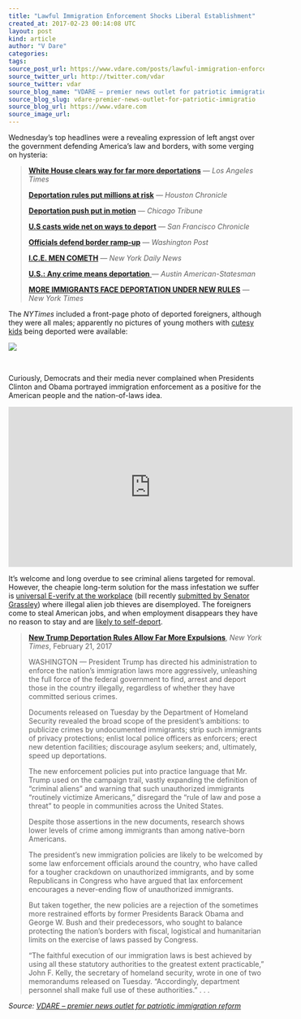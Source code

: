 ```yaml
---
title: "Lawful Immigration Enforcement Shocks Liberal Establishment"
created_at: 2017-02-23 00:14:08 UTC
layout: post
kind: article
author: "V Dare"
categories: 
tags: 
source_post_url: https://www.vdare.com/posts/lawful-immigration-enforcement-shocks-liberal-establishment
source_twitter_url: http://twitter.com/vdar
source_twitter: vdar
source_blog_name: "VDARE – premier news outlet for patriotic immigration reform"
source_blog_slug: vdare-premier-news-outlet-for-patriotic-immigratio
source_blog_url: https://www.vdare.com
source_image_url: 
---
```

<div class="pf-content"><p>Wednesday’s top headlines were a revealing expression of left angst over the government defending America’s law and borders, with some verging on hysteria:</p>
<blockquote><p><a href="http://www.latimes.com/politics/la-na-pol-trump-immigration-enforcement-20170221-story.html"><b>White House clears way for far more deportations</b></a> — <em>Los Angeles Times</em></p>
<p><a href="http://www.houstonchronicle.com/news/houston-texas/houston/article/Trump-administration-releases-mass-deportation-10949322.php"><b>Deportation rules put millions at risk</b></a> — <em>Houston Chronicle</em></p>
<p><a href="https://www.pressreader.com/usa/chicago-tribune/20170222/281487866118274"><b>Deportation push put in motion</b></a> — <em>Chicago Tribune</em></p>
<p><a href="https://www.pressreader.com/usa/san-francisco-chronicle-late-edition/20170222/281509340954771"><b>U.S casts wide net on ways to deport</b></a> — <em>San Francisco Chronicle</em></p>
<p><a href="https://www.washingtonpost.com/politics/trump-pledges-to-start-work-on-border-wall-within-months/2017/01/25/dddae6ee-e31e-11e6-ba11-63c4b4fb5a63_story.html"><b>Officials defend border ramp-up</b></a> — <em>Washington Post</em></p>
<p><a href="https://www.pressreader.com/usa/new-york-daily-news/20170222/281479276183520"><b>I.C.E. MEN COMETH</b></a> — <em>New York Daily News</em></p>
<p><a href="https://www.pressreader.com/usa/austin-american-statesman/20170222/281479276183564"><b>U.S.: Any crime means deportation</b> </a>— <em>Austin American-Statesman</em></p>
<p><a href="https://www.nytimes.com/2017/02/21/us/politics/dhs-immigration-trump.html"><b>MORE IMMIGRANTS FACE DEPORTATION UNDER NEW RULES</b></a> — <em>New York Times</em></p></blockquote>
<p>The <em>NYTimes</em> included a front-page photo of deported foreigners, although they were all males; apparently no pictures of young mothers with <a href="http://www.limitstogrowth.org/articles/2012/08/26/illegal-alien-kiddie-sob-story-outbreak-just-in-time-for-republican-conclave/">cutesy kids</a> being deported were available:</p>
<p><img src="http://www.limitstogrowth.org/ltg-uploads/2017/02/GuatemalaDeportedIllegalsArrive-nytFPfeb22-2017.png" /></p>
<p>&nbsp;</p>
<p>Curiously, Democrats and their media never complained when Presidents Clinton and Obama portrayed immigration enforcement as a positive for the American people and the nation-of-laws idea.</p>
<p><iframe src="https://www.youtube.com/embed/oYb8z1a-ryk" width="560" height="315" frameborder="0" allowfullscreen="allowfullscreen"></iframe></p><!-- TAG START { player: "7518-804336-VDare - Outstream - Rev", owner: "ONE Video by AOL", for: "ONE Video by AOL" - BEINJS } --><div id="57966237cc52c74a5e1363c4" class="vdb_player vdb_57966237cc52c74a5e1363c456bcd17ce4b018167fea5539">    <script type="text/javascript" src="//delivery.vidible.tv/jsonp/pid=57966237cc52c74a5e1363c4/56bcd17ce4b018167fea5539_bein.js"></script></div><!-- TAG END { date: 07/25/16 } -->
<p>It’s welcome and long overdue to see criminal aliens targeted for removal. However, the cheapie long-term solution for the mass infestation we suffer is <a href="http://dailycaller.com/2017/01/24/e-verify-use-may-soon-be-required-of-all-employers/">universal E-verify at the workplace</a> (bill recently <a href="http://www.grassley.senate.gov/news/news-releases/grassley-e-verify-bill-promotes-accountability-employers">submitted by Senator Grassley</a>) where illegal alien job thieves are disemployed. The foreigners come to steal American jobs, and when employment disappears they have no reason to stay and are <a href="http://www.limitstogrowth.org/articles/2016/04/24/self-deporting-mexican-finds-success-at-home/">likely to self-deport</a>.</p>
<blockquote><p><a href="https://www.nytimes.com/2017/02/21/us/politics/dhs-immigration-trump.html"><b>New Trump Deportation Rules Allow Far More Expulsions</b></a>, <em>New York Times</em>, February 21, 2017</p>
<p>WASHINGTON — President Trump has directed his administration to enforce the nation’s immigration laws more aggressively, unleashing the full force of the federal government to find, arrest and deport those in the country illegally, regardless of whether they have committed serious crimes.</p>
<p>Documents released on Tuesday by the Department of Homeland Security revealed the broad scope of the president’s ambitions: to publicize crimes by undocumented immigrants; strip such immigrants of privacy protections; enlist local police officers as enforcers; erect new detention facilities; discourage asylum seekers; and, ultimately, speed up deportations.</p>
<p>The new enforcement policies put into practice language that Mr. Trump used on the campaign trail, vastly expanding the definition of “criminal aliens” and warning that such unauthorized immigrants “routinely victimize Americans,” disregard the “rule of law and pose a threat” to people in communities across the United States.<span id="more-14778"></span></p>
<p>Despite those assertions in the new documents, research shows lower levels of crime among immigrants than among native-born Americans.</p>
<p>The president’s new immigration policies are likely to be welcomed by some law enforcement officials around the country, who have called for a tougher crackdown on unauthorized immigrants, and by some Republicans in Congress who have argued that lax enforcement encourages a never-ending flow of unauthorized immigrants.</p>
<p>But taken together, the new policies are a rejection of the sometimes more restrained efforts by former Presidents Barack Obama and George W. Bush and their predecessors, who sought to balance protecting the nation’s borders with fiscal, logistical and humanitarian limits on the exercise of laws passed by Congress.</p>
<p>“The faithful execution of our immigration laws is best achieved by using all these statutory authorities to the greatest extent practicable,” John F. Kelly, the secretary of homeland security, wrote in one of two memorandums released on Tuesday. “Accordingly, department personnel shall make full use of these authorities.” . . .</p></blockquote>
</div><div class="">
    <i>Source: <a href="https://www.vdare.com">VDARE – premier news outlet for patriotic immigration reform</a></i>
</div>
